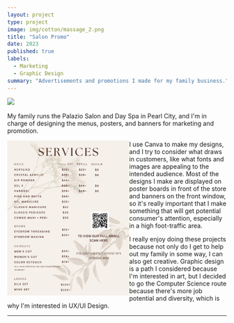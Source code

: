 ```yaml
---
layout: project
type: project
image: img/cotton/massage_2.png
title: "Salon Promo"
date: 2023
published: true
labels:
  - Marketing
  - Graphic Design
summary: "Advertisements and promotions I made for my family business."
---
```


<img class="img-fluid" src="../img/cotton/Valentines day (72 x 36 in) (2).png">

My family runs the Palazio Salon and Day Spa in Pearl City, and I'm in charge of designing the menus, posters, and banners for marketing and promotion.

<img width="280px" align="left" src="../img/cotton/salon_menu.png">


I use Canva to make my designs, and I try to consider what draws in customers, like what fonts and images are appealing to the intended audience. Most of the designs I make are displayed on poster boards in front of the store and banners on the front window, so it's really important that I make something that will get potential consumer's attention, especially in a high foot-traffic area.

I really enjoy doing these projects because not only do I get to help out my family in some way, I can also get creative. Graphic design is a path I considered because I'm interested in art, but I decided to go the Computer Science route because there's more job potential and diversity, which is why I'm interested in UX/UI Design.


<hr>


